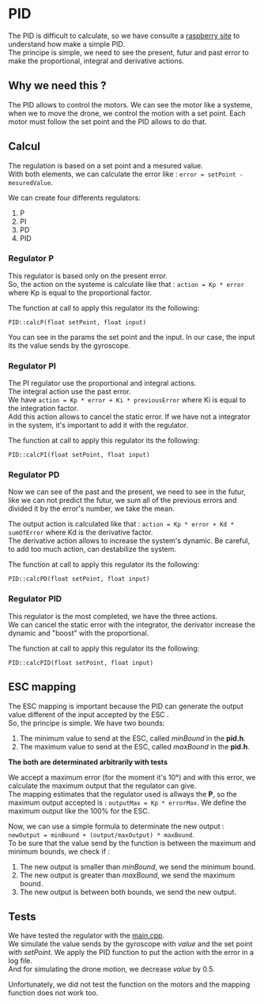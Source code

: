 # PID
The PID is difficult to calculate, so we have consulte a [raspberry site](https://projects.raspberrypi.org/en/projects/robotPID/5) to understand how make a simple PID. </br>
The principe is simple, we need to see the present, futur and past error to make the proportional, integral and derivative actions.

## Why we need this ?
The PID allows to control the motors. We can see the motor like a systeme, when we to move the drone, we control the motion with a set point. Each motor must follow the set point and the PID allows to do that.

## Calcul
The regulation is based on a set point and a mesured value. </br>
With both elements, we can calculate the error like : `error = setPoint - mesuredValue`. </br>

We can create four differents regulators:
1) P
2) PI
3) PD
4) PID

### Regulator P
This regulator is based only on the present error. </br> So, the action on the systeme is calculate like that : `action = Kp * error` where Kp is equal to the proportional factor. </br>

The function at call to apply this regulator its the following:
```
PID::calcP(float setPoint, float input)
```
You can see in the params the set point and the input. In our case, the input its the value sends by the gyroscope.

### Regulator PI
The PI regulator use the proportional and integral actions. </br> The integral action use the past error. </br>
We have `action = Kp * error + Ki * previousError` where Ki is equal to the integration factor. </br>
Add this action allows to cancel the static error. If we have not a integrator in the system, it's important to add it with the regulator. </br>

The function at call to apply this regulator its the following:
```
PID::calcPI(float setPoint, float input)
```

### Regulator PD
Now we can see of the past and the present, we need to see in the futur, like we can not predict the futur, we sum all of the previous errors and divided it by the error's number, we take the mean. </br>

The output action is calculated like that : `action = Kp * error + Kd * sumOfError` where Kd is the derivative factor. </br>
The derivative action allows to increase the system's dynamic. Be careful, to add too much action, can destabilize the system. </br>

The function at call to apply this regulator its the following:
```
PID::calcPD(float setPoint, float input)
```

### Regulator PID
This regulator is the most completed, we have the three actions. </br>
We can cancel the static error with the integrator, the derivator increase the dynamic and "boost" with the proportional. </br>

The function at call to apply this regulator its the following:
```
PID::calcPID(float setPoint, float input)
```


## ESC mapping
The ESC mapping is important because the PID can generate the output value different of the input accepted by the ESC .</br>
So, the principe is simple. We have two bounds: </br>
1) The minimum value to send at the ESC, called *minBound* in the **pid.h**.
2) The maximum value to send at the ESC, called *maxBound* in the **pid.h**.

**The both are determinated arbitrarily with tests** </br>

We accept a maximum error (for the moment it's 10°) and with this error, we calculate the maximum output that the regulator can give. </br>
The mapping estimates that the regulator used is allways the **P**, so the maximum output accepted is : `outputMax = Kp * errorMax`. We define the maximum output like the 100% for the ESC. </br>

Now, we can use a simple formula to determinate the new output : `newOutput = minBound + (output/maxOutput) * maxBound`. </br>
To be sure that the value send by the function is between the maximum and minimum bounds, we check if :
1) The new output is smaller than *minBound*, we send the minimum bound.
2) The new output is greater than *maxBound*, we send the maximum bound.
3) The new output is between both bounds, we send the new output.

## Tests
We have tested the regulator with the [main.cpp](./main.cpp). </br>
We simulate the value sends by the gyroscope with *value* and the set point with *setPoint*. We apply the PID function to put the action with the error in a log file. </br>
And for simulating the drone motion, we decrease *value* by 0.5. </br>

Unfortunately, we did not test the function on the motors and the mapping function does not work too. </br>